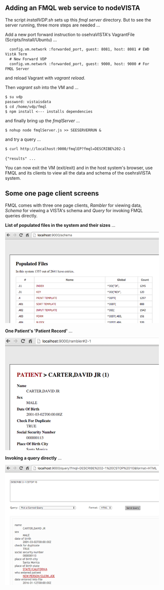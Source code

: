 ## Adding an FMQL web service to nodeVISTA

The script _installVDP.sh_ sets up this _fmql server_ directory. But to see the server running, three more steps are needed ...

Add a new port forward instruction to osehraVISTA's VagrantFile (Scripts/Install/Ubuntu) ...

```text
  config.vm.network :forwarded_port, guest: 8081, host: 8081 # EWD VistA Term
  # New Forward VDP
  config.vm.network :forwarded_port, guest: 9000, host: 9000 # For FMQL Server
```

and reload Vagrant with _vagrant reload_. 

Then _vagrant ssh_ into the VM and ... 

```text
$ su vdp
password: vistaisdata
$ cd /home/vdp/fmql
$ npm install <--- installs dependencies
```

and finally bring up the _fmqlServer_ ...

```text
$ nohup node fmqlServer.js >> SEESERVERRUN &
```

and try a query ...

```text
$ curl http://localhost:9000/fmqlEP?fmql=DESCRIBE%202-1

{"results" ...
```

You can now exit the VM (exit/exit) and in the host system's browser, use FMQL and its clients to view
all the data and schema of the osehraVISTA system. 

## Some one page client screens

FMQL comes with three one page clients, _Rambler_ for viewing data, _Schema_ for viewing a VISTA's schema and _Query_ for invoking FMQL queries directly.

__List of populated files in the system and their sizes__ ...

![Schema Opener](/fmql/images/schema.png?raw=true)

__One Patient's 'Patient Record'__ ...

![Rambler Patient](/fmql/images/ramblerPatient.png?raw=true)

__Invoking a query directly__ ...

![Query Patient](/fmql/images/queryPatient.png?raw=true)


